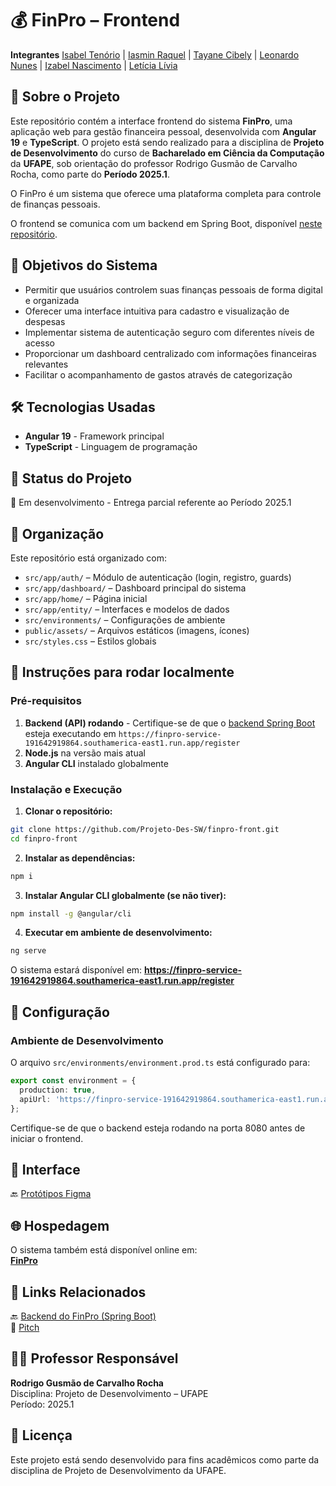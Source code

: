 # 💰 FinPro – Frontend

**Integrantes**
[Isabel Tenório](https://github.com/isabe1ltenorio) | [Iasmin Raquel](https://github.com/iasmin-raquel) | [Tayane Cibely](https://github.com/TayaneCibely) | [Leonardo Nunes](https://github.com/leonardonb) | [Izabel Nascimento](https://github.com/izabelnascimento) | [Letícia Lívia](https://github.com/mymph)

## 📃 Sobre o Projeto

Este repositório contém a interface frontend do sistema **FinPro**, uma aplicação web para gestão financeira pessoal, desenvolvida com **Angular 19** e **TypeScript**. O projeto está sendo realizado para a disciplina de **Projeto de Desenvolvimento** do curso de **Bacharelado em Ciência da Computação** da **UFAPE**, sob orientação do professor Rodrigo Gusmão de Carvalho Rocha, como parte do **Período 2025.1**.

O FinPro é um sistema que oferece uma plataforma completa para controle de finanças pessoais.

O frontend se comunica com um backend em Spring Boot, disponível [neste repositório](https://github.com/Projeto-Des-SW/finpro-service).

## 📍 Objetivos do Sistema

* Permitir que usuários controlem suas finanças pessoais de forma digital e organizada
* Oferecer uma interface intuitiva para cadastro e visualização de despesas
* Implementar sistema de autenticação seguro com diferentes níveis de acesso
* Proporcionar um dashboard centralizado com informações financeiras relevantes
* Facilitar o acompanhamento de gastos através de categorização

## 🛠️ Tecnologias Usadas

* **Angular 19** - Framework principal
* **TypeScript** - Linguagem de programação

## 🚧 Status do Projeto

🔨 Em desenvolvimento - Entrega parcial referente ao Período 2025.1

## 📂 Organização

Este repositório está organizado com:

* `src/app/auth/` – Módulo de autenticação (login, registro, guards)
* `src/app/dashboard/` – Dashboard principal do sistema
* `src/app/home/` – Página inicial
* `src/app/entity/` – Interfaces e modelos de dados
* `src/environments/` – Configurações de ambiente
* `public/assets/` – Arquivos estáticos (imagens, ícones)
* `src/styles.css` – Estilos globais

## 🚀 Instruções para rodar localmente

### Pré-requisitos

1. **Backend (API) rodando** - Certifique-se de que o [backend Spring Boot](https://github.com/Projeto-Des-SW/finpro-service) esteja executando em `https://finpro-service-191642919864.southamerica-east1.run.app/register`
2. **Node.js** na versão mais atual
3. **Angular CLI** instalado globalmente

### Instalação e Execução

1. **Clonar o repositório:**
```bash
git clone https://github.com/Projeto-Des-SW/finpro-front.git
cd finpro-front
```

2. **Instalar as dependências:**
```bash
npm i
```

3. **Instalar Angular CLI globalmente (se não tiver):**
```bash
npm install -g @angular/cli
```

4. **Executar em ambiente de desenvolvimento:**
```bash
ng serve
```

O sistema estará disponível em: **https://finpro-service-191642919864.southamerica-east1.run.app/register**

## 📡 Configuração

### Ambiente de Desenvolvimento

O arquivo `src/environments/environment.prod.ts` está configurado para:
```typescript
export const environment = {
  production: true,
  apiUrl: 'https://finpro-service-191642919864.southamerica-east1.run.app'
};
```

Certifique-se de que o backend esteja rodando na porta 8080 antes de iniciar o frontend.

## 🎨 Interface


🔙 [Protótipos Figma](https://www.figma.com/design/4blULCjgSOj3r65yfiCmb7/Projet%C3%A3o?node-id=7-865&t=uHt14WtNrZOlpRbP-1)

## 🌐 Hospedagem

O sistema também está disponível online em:  
**[FinPro](https://finpro-frontend-191642919864.southamerica-east1.run.app/register)**

## 📎 Links Relacionados

🔙 [Backend do FinPro (Spring Boot)](https://github.com/Projeto-Des-SW/finpro-service)  
🎥 [Pitch](https://www.youtube.com/watch?v=b6vzSrNGmP)

## 👨‍🏫 Professor Responsável

**Rodrigo Gusmão de Carvalho Rocha**  
Disciplina: Projeto de Desenvolvimento – UFAPE  
Período: 2025.1

## 📄 Licença

Este projeto está sendo desenvolvido para fins acadêmicos como parte da disciplina de Projeto de Desenvolvimento da UFAPE.
